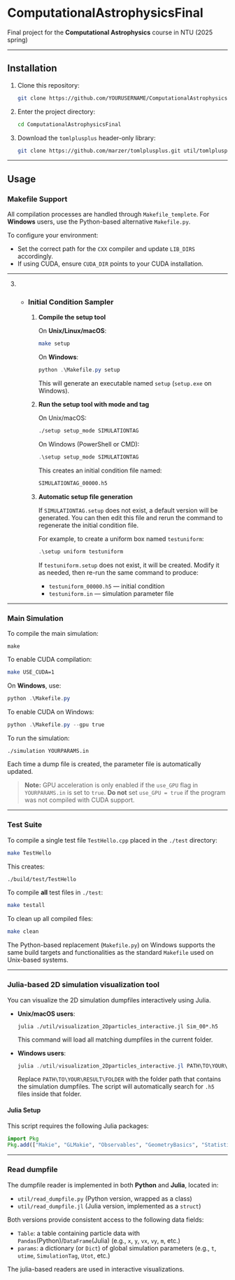 # ComputationalAstrophysicsFinal

Final project for the **Computational Astrophysics** course in NTU (2025 spring)

------

## Installation

1. Clone this repository:

   ~~~bash
   git clone https://github.com/YOURUSERNAME/ComputationalAstrophysicsFinal.git
   ~~~

2. Enter the project directory:

   ~~~bash
   cd ComputationalAstrophysicsFinal
   ~~~

3. Download the `tomlplusplus` header-only library:

   ~~~bash
   git clone https://github.com/marzer/tomlplusplus.git util/tomlplusplus 
   ~~~

------

## Usage

### Makefile Support

All compilation processes are handled through `Makefile_templete`.
 For **Windows** users, use the Python-based alternative `Makefile.py`.

To configure your environment:

- Set the correct path for the `CXX` compiler and update `LIB_DIRS` accordingly.
- If using CUDA, ensure `CUDA_DIR` points to your CUDA installation.

------

3. - ### Initial Condition Sampler

     1. **Compile the setup tool**

        On **Unix/Linux/macOS**:
   
        ~~~bash
        make setup
        ~~~
        
        On **Windows**:
        
        ~~~powershell
        python .\Makefile.py setup
        ~~~
   
        This will generate an executable named `setup` (`setup.exe` on Windows).
        
     2. **Run the setup tool with mode and tag**
     
        On Unix/macOS:
     
        ~~~bash
        ./setup setup_mode SIMULATIONTAG
        ~~~
        
        On Windows (PowerShell or CMD):
        
        ~~~powershell
        .\setup setup_mode SIMULATIONTAG
        ~~~
     
        This creates an initial condition file named:
        
        ~~~bash
        SIMULATIONTAG_00000.h5
        ~~~
        
     3. **Automatic setup file generation**
   
        If `SIMULATIONTAG.setup` does not exist, a default version will be generated. You can then edit this file and rerun the command to regenerate the initial condition file.
     
        For example, to create a uniform box named `testuniform`:
     
        ~~~powershell
        .\setup uniform testuniform
        ~~~
        
        If `testuniform.setup` does not exist, it will be created.
         Modify it as needed, then re-run the same command to produce:
        
        - `testuniform_00000.h5` — initial condition
        - `testuniform.in` — simulation parameter file

------

### Main Simulation

To compile the main simulation:

~~~
make
~~~

To enable CUDA compilation:

~~~bash
make USE_CUDA=1
~~~

On **Windows**, use:

~~~powershell
python .\Makefile.py
~~~

To enable CUDA on Windows:

~~~powershell
python .\Makefile.py --gpu true
~~~

To run the simulation:

~~~bash
./simulation YOURPARAMS.in
~~~

Each time a dump file is created, the parameter file is automatically updated.

> **Note:**
>  GPU acceleration is only enabled if the `use_GPU` flag in `YOURPARAMS.in` is set to `true`.
>  **Do not** set `use_GPU = true` if the program was not compiled with CUDA support.

------

### Test Suite

To compile a single test file `TestHello.cpp` placed in the `./test` directory:

~~~bash
make TestHello
~~~

This creates:

~~~bash
./build/test/TestHello
~~~

To compile **all** test files in `./test`:

~~~bash
make testall
~~~

To clean up all compiled files:

~~~bash
make clean
~~~

The Python-based replacement (`Makefile.py`) on Windows supports the same build targets and functionalities as the standard `Makefile` used on Unix-based systems.

------

### Julia-based 2D simulation visualization tool

You can visualize the 2D simulation dumpfiles interactively using Julia.

- **Unix/macOS users**:

  ~~~
  julia ./util/visualization_2Dparticles_interactive.jl Sim_00*.h5
  ~~~

  This command will load all matching dumpfiles in the current folder.

- **Windows users**:

  ~~~powershell
  julia ./util/visualization_2Dparticles_interactive.jl PATH\TO\YOUR\RESULT\FOLDER
  ~~~
  
  Replace `PATH\TO\YOUR\RESULT\FOLDER` with the folder path that contains the simulation dumpfiles. The script will automatically search for `.h5` files inside that folder.

#### Julia Setup

This script requires the following Julia packages:

~~~julia
import Pkg
Pkg.add(["Makie", "GLMakie", "Observables", "GeometryBasics", "Statistics", "Glob", "Dates", "Printf", "HDF5
~~~

------

### Read dumpfile

The dumpfile reader is implemented in both **Python** and **Julia**, located in:

- `util/read_dumpfile.py` (Python version, wrapped as a class)
- `util/read_dumpfile.jl` (Julia version, implemented as a `struct`)

Both versions provide consistent access to the following data fields:

- `Table`: a table containing particle data with `Pandas`(Python)/`DataFrame`(Julia) (e.g., `x`, `y`, `vx`, `vy`, `m`, etc.)
- `params`: a dictionary (or `Dict`) of global simulation parameters (e.g., `t`, `utime`, `SimulationTag`, `Utot`, etc.)

The julia-based readers are used in interactive visualizations.
